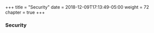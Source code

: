 +++
title = "Security"
date = 2018-12-09T17:13:49-05:00
weight = 72
chapter = true
+++

### Security

